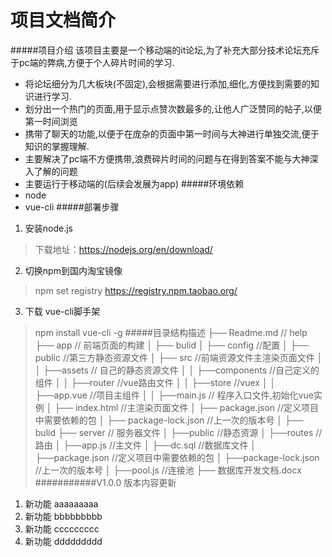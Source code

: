 项目文档简介
====================================
#####项目介绍
该项目主要是一个移动端的it论坛,为了补充大部分技术论坛充斥于pc端的弊病,方便于个人碎片时间的学习.
* 将论坛细分为几大板块(不固定),会根据需要进行添加,细化,方便找到需要的知识进行学习.
* 划分出一个热门的页面,用于显示点赞次数最多的,让他人广泛赞同的帖子,以便第一时间浏览
* 携带了聊天的功能,以便于在庞杂的页面中第一时间与大神进行单独交流,便于知识的掌握理解.
* 主要解决了pc端不方便携带,浪费碎片时间的问题与在得到答案不能与大神深入了解的问题
* 主要运行于移动端的(后续会发展为app)
#####环境依赖
* node 
* vue-cli
#####部署步骤
1. 安装node.js
>下载地址：https://nodejs.org/en/download/
2. 切换npm到国内淘宝镜像
>npm set registry https://registry.npm.taobao.org/
3. 下载 vue-cli脚手架
>npm install vue-cli -g
#####目录结构描述
├── Readme.md                   // help
├── app                         // 前端页面的构建
│   ├── bulid
│   ├── config         //配置
│   ├── public         //第三方静态资源文件
│   ├── src             //前端资源文件主渲染页面文件
│   │  ├──assets   // 自己的静态资源文件
│   │  ├──components  //自己定义的组件
│   │  ├──router     //vue路由文件
│   │  ├──store    //vuex
│   │  ├──app.vue  //项目主组件
│   │  ├──main.js   // 程序入口文件,初始化vue实例
│   ├── index.html  //主渲染页面文件
│   ├── package.json  //定义项目中需要依赖的包
│   ├── package-lock.json         //上一次的版本号
│   ├── bulid
├── server                    // 服务器文件
│   ├──public     //静态资源
│   ├──routes    //路由
│   ├──app.js     //主文件
│   ├──dc.sql     //数据库文件
│   ├──package.json  //定义项目中需要依赖的包
│   ├──package-lock.json         //上一次的版本号
│   ├──pool.js     //连接池
├── 数据库开发文档.docx 
###########V1.0.0 版本内容更新
1. 新功能     aaaaaaaaa
2. 新功能     bbbbbbbbb
3. 新功能     ccccccccc
4. 新功能     ddddddddd